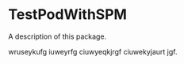 # TestPodWithSPM

A description of this package.

wruseykufg iuweyrfg ciuwyeqkjrgf ciuwekyjaurt jgf.
